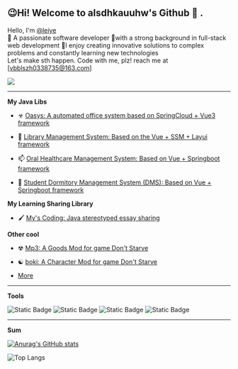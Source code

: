 ## 😉Hi! Welcome to alsdhkauuhw's Github 👋 .

Hello, I'm [@leiye](https://github.com/alsdhkauuhw/alsdhkauuhw)   
🔭 A passionate software developer  🍔with a strong background in full-stack web development
🔎I enjoy creating innovative solutions to complex problems and constantly learning new technologies  
Let's make sth happen. Code with me, plz! reach me at [vbblszh0338735@163.com]  

![](https://komarev.com/ghpvc/?username=alsdhkauuhw)

---


**My Java Libs**

- <font style="vertical-align: inherit;"><font style="vertical-align: inherit;">☣</font></font> [Oasys: A automated office system based on SpringCloud + Vue3 framework](https://github.com/alsdhkauuhw/Oasys)

- <font style="vertical-align: inherit;"><font style="vertical-align: inherit;">📖</font></font> [Library Management System: Based on the Vue + SSM + Layui framework](https://github.com/alsdhkauuhw/library-manage-system)

- <font style="vertical-align: inherit;"><font style="vertical-align: inherit;">📫</font></font> [Oral Healthcare Management System: Based on Vue + Springboot framework](https://github.com/alsdhkauuhw/Oral-)

- <font style="vertical-align: inherit;"><font style="vertical-align: inherit;">🦹</font></font> [Student Dormitory Management System (DMS):  Based on Vue + Springboot framework](https://github.com/alsdhkauuhw/LNCQXT)

**My Learning Sharing Library**

- 🖌 [My's Coding: Java stereotyped essay sharing](https://github.com/kunkunout/My-Coding)

**Other cool**

- <font style="vertical-align: inherit;"><font style="vertical-align: inherit;">☢</font></font> [Mp3: A Goods Mod for game Don't Starve](https://github.com/alsdhkauuhw/mod--mp3)

- <font style="vertical-align: inherit;"><font style="vertical-align: inherit;">☯</font></font> [boki: A Character Mod for game Don't Starve](https://github.com/alsdhkauuhw/mods)

- [More](https://github.com/alsdhkauuhw?tab=repositories)

---

**Tools**

![Static Badge](https://img.shields.io/badge/git-80bfff?logo=git&logoColor=black)  ![Static Badge](https://img.shields.io/badge/maven-rgb(124%2C136%2C55)?logo=apachemaven&logoColor=rgb(0.0.0))  ![Static Badge](https://img.shields.io/badge/docker-rgb(111%2C111%2C111)?logo=docker&logoColor=%232496ED)  ![Static Badge](https://img.shields.io/badge/vscode-rgb(45%2C66%2C83)?logo=visualstudiocode&logoColor=%232496ED)

---

**Sum**

[![Anurag's GitHub stats](https://github-readme-stats.vercel.app/api?username=alsdhkauuhw&show_icons=true&theme=transparent)](https://github.com/anuraghazra/github-readme-stats)


![Top Langs](https://github-readme-stats.vercel.app/api/top-langs/?username=alsdhkauuhw&layout=compact&show_icons=true&theme=transparent)
